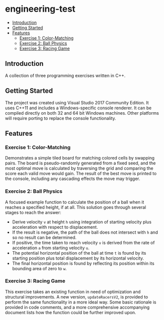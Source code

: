 # engineering-test

* [Introduction](#introduction)
* [Getting Started](#getting-started)
* [Features](#features)
  * [Exercise 1: Color-Matching](#exercise-1-color-matching)
  * [Exercise 2: Ball Physics](#exercise-2-ball-physics)
  * [Exercise 3: Racing Game](#exercise-3-racing-game)

## Introduction
A collection of three programming exercises written in C++.

## Getting Started
The project was created using Visual Studio 2017 Community Edition.
It uses C++11 and includes a Windows-specific console renderer.
It can be compiled directly on both 32 and 64 bit Windows machines.
Other platforms will require porting to replace the console functionality.

## Features
### Exercise 1: Color-Matching
Demonstrates a simple tiled board for matching colored cells by swapping pairs.
The board is pseudo-randomly generated from a fixed seed, and the most optimal move is calculated by traversing the grid and comparing the score each valid move would gain.
The result of the best move is printed to the console, including any cascading effects the move may trigger.

### Exercise 2: Ball Physics
A focused example function to calculate the position of a ball when it reaches a specified height, if at all. This solution goes through several stages to reach the answer:
* Derive velocity `v` at height `h` using integration of starting velocity plus acceleration with respect to displacement.
* If the result is negative, the path of the ball does not intersect with `h` and so no result can be determined.
* If positive, the time taken to reach velocity `v` is derived from the rate of acceleration `a` from starting velocity `u`.
* The potential horizontal position of the ball at time `t` is found by its starting position plus total displacement by its horizontal velocity.
* The final horizontal position is found by reflecting its position within its bounding area of zero to `w`.

### Exercise 3: Racing Game
This exercise takes an existing function in need of optimization and structural improvements. A new version, `updateRacersV2`, is provided to perform the same functionality in a more ideal way. Some basic rationale is provided in code comments, and a more comprehensive accompanying document lists how the function could be further improved upon.
